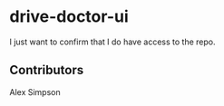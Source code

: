 # drive-doctor-ui
I just want to confirm that I do have access to the repo.

## Contributors
Alex Simpson
